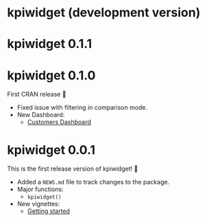 # kpiwidget (development version)

# kpiwidget 0.1.1

# kpiwidget 0.1.0

First CRAN release 🎉

- Fixed issue with filtering in comparison mode.
- New Dashboard:
  - [Customers Dashboard](https://arnold-kakas.github.io/Quarto-Customers-Dashboard/)

# kpiwidget 0.0.1

This is the first release version of kpiwidget! 🎉

- Added a `NEWS.md` file to track changes to the package.
- Major functions:
    - `kpiwidget()`
- New vignettes:
    - [Getting started](https://arnold-kakas.github.io/kpiwidget/articles/getting_started.html)
